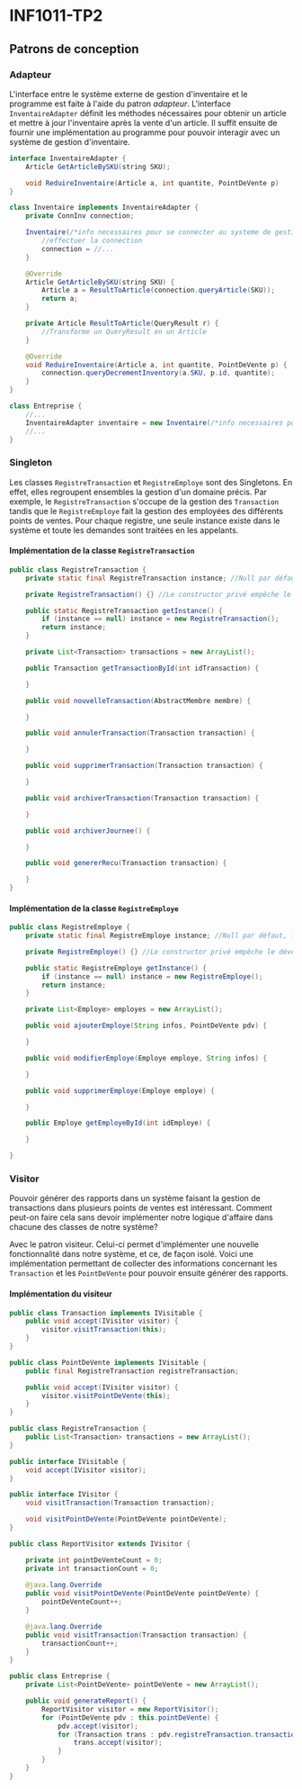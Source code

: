 # INF1011-TP2

## Patrons de conception

### Adapteur

L'interface entre le système externe de gestion d'inventaire et le programme est faite à l'aide du patron *adapteur*.
L'interface `InventaireAdapter` définit les méthodes nécessaires pour obtenir un article et mettre à jour l'inventaire
après la vente d'un article.
Il suffit ensuite de fournir une implémentation au programme pour pouvoir interagir avec un système de gestion
d'inventaire.

```Java
interface InventaireAdapter {
    Article GetArticleBySKU(string SKU);

    void ReduireInventaire(Article a, int quantite, PointDeVente p)
}

class Inventaire implements InventaireAdapter {
    private ConnInv connection;

    Inventaire(/*info necessaires pour se connecter au systeme de gestion d'inventaire*/) {
        //effectuer la connection
        connection = //...
    }

    @Override 
    Article GetArticleBySKU(string SKU) {
        Article a = ResultToArticle(connection.queryArticle(SKU));
        return a;
    }

    private Article ResultToArticle(QueryResult r) {
        //Transforme un QueryResult en un Article
    }

    @Override
    void ReduireInventaire(Article a, int quantite, PointDeVente p) {
        connection.queryDecrementInventory(a.SKU, p.id, quantite);
    }
}

class Entreprise {
    //...
    InventaireAdapter inventaire = new Inventaire(/*info necessaires pour se connecter au systeme de gestion d'inventaire*/)
    //...
}
```

### Singleton

Les classes ``RegistreTransaction`` et ``RegistreEmploye`` sont des Singletons. En effet, elles regroupent ensembles la
gestion d'un domaine précis.
Par exemple, le ``RegistreTransaction`` s'occupe de la gestion des ``Transaction`` tandis que le ``RegistreEmploye``
fait la gestion des employées des différents points de ventes.
Pour chaque registre, une seule instance existe dans le système et toute les demandes sont traitées en les appelants.

#### Implémentation de la classe ``RegistreTransaction``

```Java
public class RegistreTransaction {
    private static final RegistreTransaction instance; //Null par défaut, l'instance sera créée au premier appel de la méthode getInstance()

    private RegistreTransaction() {} //Le constructor privé empêche le développeur de créer une nouvelle instance.

    public static RegistreTransaction getInstance() {
        if (instance == null) instance = new RegistreTransaction();
        return instance;
    }

    private List<Transaction> transactions = new ArrayList();

    public Transaction getTransactionById(int idTransaction) {

    }

    public void nouvelleTransaction(AbstractMembre membre) {

    }

    public void annulerTransaction(Transaction transaction) {

    }

    public void supprimerTransaction(Transaction transaction) {

    }

    public void archiverTransaction(Transaction transaction) {

    }

    public void archiverJournee() {

    }

    public void genererRecu(Transaction transaction) {

    }
}
```

#### Implémentation de la classe ``RegistreEmploye``

```Java
public class RegistreEmploye {
    private static final RegistreEmploye instance; //Null par défaut, l'instance sera créée au premier appel de la méthode getInstance()

    private RegistreEmploye() {} //Le constructor privé empêche le développeur de créer une nouvelle instance.

    public static RegistreEmploye getInstance() {
        if (instance == null) instance = new RegistreEmploye();
        return instance;
    }

    private List<Employe> employes = new ArrayList();

    public void ajouterEmploye(String infos, PointDeVente pdv) {

    }

    public void modifierEmploye(Employe employe, String infos) {

    }

    public void supprimerEmploye(Employe employe) {

    }

    public Employe getEmployeById(int idEmploye) {

    }

}
```

### Visitor

Pouvoir générer des rapports dans un système faisant la gestion de transactions dans plusieurs points de ventes est
intéressant.
Comment peut-on faire cela sans devoir implémenter notre logique d'affaire dans chacune des classes de notre système?

Avec le patron visiteur. Celui-ci permet d'implémenter une nouvelle fonctionnalité dans notre système, et ce, de façon
isolé.
Voici une implémentation permettant de collecter des informations concernant les ``Transaction`` et les ``PointDeVente``
pour pouvoir ensuite générer des rapports.

#### Implémentation du visiteur

```Java
public class Transaction implements IVisitable {
    public void accept(IVisitor visitor) {
        visitor.visitTransaction(this);
    }
}

public class PointDeVente implements IVisitable {
    public final RegistreTransaction registreTransaction;

    public void accept(IVisitor visitor) {
        visitor.visitPointDeVente(this);
    }
}

public class RegistreTransaction {
    public List<Transaction> transactions = new ArrayList();
}

public interface IVisitable {
    void accept(IVisitor visitor);
}

public interface IVisitor {
    void visitTransaction(Transaction transaction);

    void visitPointDeVente(PointDeVente pointDeVente);
}

public class ReportVisitor extends IVisitor {

    private int pointDeVenteCount = 0;
    private int transactionCount = 0;
    
    @java.lang.Override
    public void visitPointDeVente(PointDeVente pointDeVente) {
        pointDeVenteCount++;
    }

    @java.lang.Override
    public void visitTransaction(Transaction transaction) {
        transactionCount++;    
    }
}

public class Entreprise {
    private List<PointDeVente> pointDeVente = new ArrayList();

    public void generateReport() {
        ReportVisitor visitor = new ReportVisitor();
        for (PointDeVente pdv : this.pointDeVente) {
            pdv.accept(visitor);
            for (Transaction trans : pdv.registreTransaction.transactions) {
                trans.accept(visitor);
            }
        }
    }
}
```
